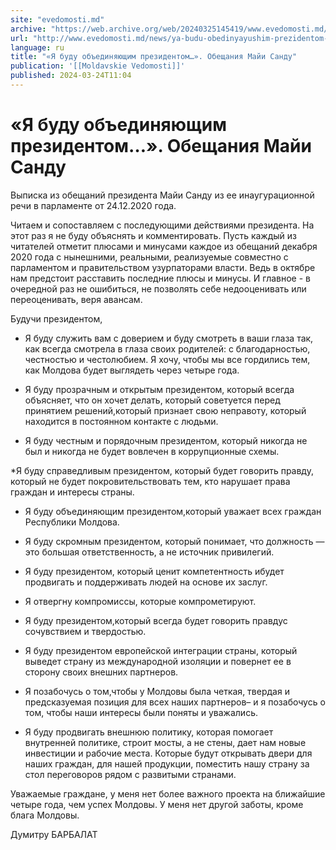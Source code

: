 ```yaml
---
site: "evedomosti.md"
archive: "https://web.archive.org/web/20240325145419/www.evedomosti.md/news/ya-budu-obedinyayushim-prezidentom-obeshaniya-maji-sandu"
url: "http://www.evedomosti.md/news/ya-budu-obedinyayushim-prezidentom-obeshaniya-maji-sandu"
language: ru
title: "«Я буду объединяющим президентом…». Обещания Майи Санду"
publication: '[[Moldavskie Vedomosti]]'
published: 2024-03-24T11:04
---
```


# «Я буду объединяющим президентом…». Обещания Майи Санду

Выписка из обещаний президента Майи Санду из ее инаугурационной речи в парламенте от 24.12.2020 года.

Читаем и сопоставляем с последующими действиями президента. На этот раз я не буду объяснять и комментировать. Пусть каждый из читателей отметит плюсами и минусами каждое из обещаний декабря 2020 года с нынешними, реальными, реализуемые совместно с парламентом и правительством узурпаторами власти. Ведь в октябре нам предстоит расставить последние плюсы и минусы. И главное - в очередной раз не ошибиться, не позволять себе недооценивать или переоценивать, веря авансам.

Будучи президентом,

* Я буду служить вам с доверием и буду смотреть в ваши глаза так, как всегда смотрела в глаза своих родителей: с благодарностью, честностью и честолюбием. Я хочу, чтобы мы все гордились тем, как Молдова будет выглядеть через четыре года.

* Я буду прозрачным и открытым президентом, который всегда объясняет, что он хочет делать, который советуется перед принятием решений,который признает свою неправоту, который находится в постоянном контакте с людьми.

* Я буду честным и порядочным президентом, который никогда не был и никогда не будет вовлечен в коррупционные схемы.

*Я буду справедливым президентом, который будет говорить правду, который не будет покровительствовать тем, кто нарушает права граждан и интересы страны.

* Я буду объединяющим президентом,который уважает всех граждан Республики Молдова.

* Я буду скромным президентом, который понимает, что должность — это большая ответственность, а не источник привилегий.

* Я буду президентом, который ценит компетентность ибудет продвигать и поддерживать людей на основе их заслуг.

* Я отвергну компромиссы, которые компрометируют.

* Я буду президентом,который всегда будет говорить правдус сочувствием и твердостью.

* Я буду президентом европейской интеграции страны, который выведет страну из международной изоляции и повернет ее в сторону своих внешних партнеров.

* Я позабочусь о том,чтобы у Молдовы была четкая, твердая и предсказуемая позиция для всех наших партнеров– и я позабочусь о том, чтобы наши интересы были поняты и уважались.

* Я буду продвигать внешнюю политику, которая помогает внутренней политике, строит мосты, а не стены, дает нам новые инвестиции и рабочие места. Которые будут открывать двери для наших граждан, для нашей продукции, поместить нашу страну за стол переговоров рядом с развитыми странами.

Уважаемые граждане, у меня нет более важного проекта на ближайшие четыре года, чем успех Молдовы. У меня нет другой заботы, кроме блага Молдовы.

Думитру БАРБАЛАТ